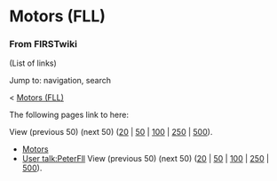 # Motors (FLL)

### From FIRSTwiki

(List of links)

Jump to: navigation, search

&lt; [Motors (FLL)](/index.php?title=Motors_%28FLL%29&redirect=no "Motors
\(FLL\)" )  

The following pages link to here:

View (previous 50) (next 50)
([20](/index.php?title=Special:Whatlinkshere/Motors_%28FLL%29&limit=20&from=0
"Special:Whatlinkshere/Motors \(FLL\)" ) |
[50](/index.php?title=Special:Whatlinkshere/Motors_%28FLL%29&limit=50&from=0
"Special:Whatlinkshere/Motors \(FLL\)" ) |
[100](/index.php?title=Special:Whatlinkshere/Motors_%28FLL%29&limit=100&from=0
"Special:Whatlinkshere/Motors \(FLL\)" ) |
[250](/index.php?title=Special:Whatlinkshere/Motors_%28FLL%29&limit=250&from=0
"Special:Whatlinkshere/Motors \(FLL\)" ) |
[500](/index.php?title=Special:Whatlinkshere/Motors_%28FLL%29&limit=500&from=0
"Special:Whatlinkshere/Motors \(FLL\)" )).

  * [Motors](/index.php/Motors "Motors" )
  * [User talk:PeterFll](/index.php/User_talk:PeterFll "User talk:PeterFll" )
View (previous 50) (next 50)
([20](/index.php?title=Special:Whatlinkshere/Motors_%28FLL%29&limit=20&from=0
"Special:Whatlinkshere/Motors \(FLL\)" ) |
[50](/index.php?title=Special:Whatlinkshere/Motors_%28FLL%29&limit=50&from=0
"Special:Whatlinkshere/Motors \(FLL\)" ) |
[100](/index.php?title=Special:Whatlinkshere/Motors_%28FLL%29&limit=100&from=0
"Special:Whatlinkshere/Motors \(FLL\)" ) |
[250](/index.php?title=Special:Whatlinkshere/Motors_%28FLL%29&limit=250&from=0
"Special:Whatlinkshere/Motors \(FLL\)" ) |
[500](/index.php?title=Special:Whatlinkshere/Motors_%28FLL%29&limit=500&from=0
"Special:Whatlinkshere/Motors \(FLL\)" )).

